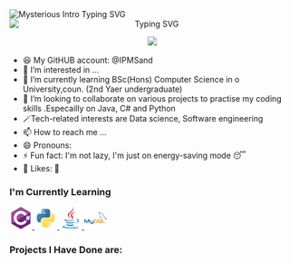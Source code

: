 <img src="https://readme-typing-svg.demolab.com/?lines=Hi!;I'm+Maheshika+Sandamini.&font=Orbitron&size=30&color=3498DB&center=true&vCenter=true&pause=1000&duration=2000&background=2C3E50&width=800" alt="Mysterious Intro Typing SVG" style="display: block; margin: 0 auto;">

<div align="center"> <img src="https://readme-typing-svg.demolab.com/?lines=Computer+Science+Undergraduate.&font=Orbitron&size=20&color=3498DB&center=true&vCenter=true&pause=1000&duration=2000&background=00000000&width=1000" alt="Typing SVG" style="display: block; margin: 0 auto;"></div>

<p align="center">
  <img src ="https://media.giphy.com/media/v1.Y2lkPTc5MGI3NjExdjU2YWJ0eWEzejJyeHQxNHR6c2NkYTQxZHhvdXczZWRpazdza3R0MSZlcD12MV9zdGlja2Vyc19zZWFyY2gmY3Q9cw/XaLMI3Nf8BqpnNGZgg/giphy.gif" height="250">
</p>

    
- 😆  My GitHUB account: @IPMSand                                                                                                  
- 👀 I’m interested in ...
-  🌱 I’m currently learning BSc(Hons) Computer Science in o University,coun. (2nd Yaer undergraduate)
- 💞️ I’m looking to collaborate on various projects to practise my coding skills .Especailly on Java, C# and Python
- 🪄Tech-related interests are Data science, Software engineering 
- 📫 How to reach me ...
- 😄 Pronouns: 
- ⚡ Fun fact: I'm not lazy, I'm just on energy-saving mode 😴
- 🍫 Likes: 🍫


<h3 align="left">I'm Currently Learning </h3>
<p align="left"> <a href="https://www.w3schools.com/cs/" target="_blank" rel="noreferrer"> <img src="https://raw.githubusercontent.com/devicons/devicon/master/icons/csharp/csharp-original.svg" alt="csharp" width="40" height="40"/> </a> <a href="https://www.python.org" target="_blank" rel="noreferrer"> <img src="https://raw.githubusercontent.com/devicons/devicon/master/icons/python/python-original.svg" alt="python" width="40" height="40"/> </a><a href="https://www.java.com" target="_blank" rel="noreferrer"> <img src="https://raw.githubusercontent.com/devicons/devicon/master/icons/java/java-original.svg" alt="java" width="40" height="40"/> </a> <a href="https://www.mysql.com/" target="_blank" rel="noreferrer"> <img src="https://raw.githubusercontent.com/devicons/devicon/master/icons/mysql/mysql-original-wordmark.svg" alt="mysql" width="40" height="40"/> </a>  </p>
<h3 align="left">Projects I Have Done are: </h3>


<!---
IPMSand/IPMSand is a ✨ special ✨ repository because its `README.md` (this file) appears on your GitHub profile.
You can click the Preview link to take a look at your changes.
--->


